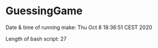 # GuessingGame

Date & time of running make: 
Thu Oct  8 18:36:51 CEST 2020

Length of bash script: 
      27
